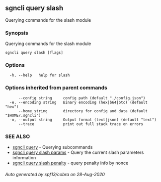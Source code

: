 ## sgncli query slash

Querying commands for the slash module

### Synopsis

Querying commands for the slash module

```
sgncli query slash [flags]
```

### Options

```
  -h, --help   help for slash
```

### Options inherited from parent commands

```
      --config string     config path (default "./config.json")
  -e, --encoding string   Binary encoding (hex|b64|btc) (default "hex")
      --home string       directory for config and data (default "$HOME/.sgncli")
  -o, --output string     Output format (text|json) (default "text")
      --trace             print out full stack trace on errors
```

### SEE ALSO

* [sgncli query](sgncli_query.md)	 - Querying subcommands
* [sgncli query slash params](sgncli_query_slash_params.md)	 - Query the current slash parameters information
* [sgncli query slash penalty](sgncli_query_slash_penalty.md)	 - query penalty info by nonce

###### Auto generated by spf13/cobra on 28-Aug-2020

